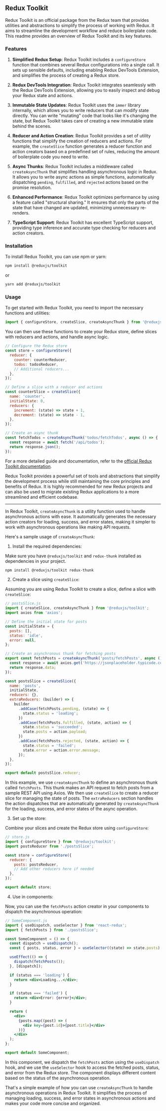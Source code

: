 ## Redux Toolkit

Redux Toolkit is an official package from the Redux team that provides utilities and abstractions to simplify the process of working with Redux. It aims to streamline the development workflow and reduce boilerplate code. This readme provides an overview of Redux Toolkit and its key features.

### Features

1. **Simplified Redux Setup**: Redux Toolkit includes a `configureStore` function that combines several Redux configurations into a single call. It sets up sensible defaults, including enabling Redux DevTools Extension, and simplifies the process of creating a Redux store.

2. **Redux DevTools Integration**: Redux Toolkit integrates seamlessly with the Redux DevTools Extension, allowing you to easily inspect and debug your Redux state and actions.

3. **Immutable State Updates**: Redux Toolkit uses the `immer` library internally, which allows you to write reducers that can modify state directly. You can write "mutating" code that looks like it's changing the state, but Redux Toolkit takes care of creating a new immutable state behind the scenes.

4. **Reducer and Action Creation**: Redux Toolkit provides a set of utility functions that simplify the creation of reducers and actions. For example, the `createSlice` function generates a reducer function and action creators based on a predefined set of rules, reducing the amount of boilerplate code you need to write.

5. **Async Thunks**: Redux Toolkit includes a middleware called `createAsyncThunk` that simplifies handling asynchronous logic in Redux. It allows you to write async actions as simple functions, automatically dispatching `pending`, `fulfilled`, and `rejected` actions based on the promise resolution.

6. **Enhanced Performance**: Redux Toolkit optimizes performance by using a feature called "structural sharing." It ensures that only the parts of the state that have changed are updated, minimizing unnecessary re-renders.

7. **TypeScript Support**: Redux Toolkit has excellent TypeScript support, providing type inference and accurate type checking for reducers and action creators.

### Installation

To install Redux Toolkit, you can use npm or yarn:

```bash
npm install @reduxjs/toolkit
```

or

```bash
yarn add @reduxjs/toolkit
```

### Usage

To get started with Redux Toolkit, you need to import the necessary functions and utilities:

```javascript
import { configureStore, createSlice, createAsyncThunk } from '@reduxjs/toolkit';
```

You can then use these functions to create your Redux store, define slices with reducers and actions, and handle async logic.

```javascript
// Configure the Redux store
const store = configureStore({
  reducer: {
    counter: counterReducer,
    todos: todosReducer,
    // Additional reducers...
  },
});

// Define a slice with a reducer and actions
const counterSlice = createSlice({
  name: 'counter',
  initialState: 0,
  reducers: {
    increment: (state) => state + 1,
    decrement: (state) => state - 1,
  },
});

// Create an async thunk
const fetchTodos = createAsyncThunk('todos/fetchTodos', async () => {
  const response = await fetch('/api/todos');
  return response.json();
});
```

For a more detailed guide and documentation, refer to the [official Redux Toolkit documentation](https://redux-toolkit.js.org/).

Redux Toolkit provides a powerful set of tools and abstractions that simplify the development process while still maintaining the core principles and benefits of Redux. It is highly recommended for new Redux projects and can also be used to migrate existing Redux applications to a more streamlined and efficient codebase.

---

In Redux Toolkit, `createAsyncThunk` is a utility function used to handle asynchronous actions with ease. It automatically generates the necessary action creators for loading, success, and error states, making it simpler to work with asynchronous operations like making API requests.

Here's a sample usage of `createAsyncThunk`:

1. Install the required dependencies:

Make sure you have `@reduxjs/toolkit` and `redux-thunk` installed as dependencies in your project.

```bash
npm install @reduxjs/toolkit redux-thunk
```

2. Create a slice using `createSlice`:

Assuming you are using Redux Toolkit to create a slice, define a slice with `createSlice`:

```jsx
// postsSlice.js
import { createSlice, createAsyncThunk } from '@reduxjs/toolkit';
import axios from 'axios';

// Define the initial state for posts
const initialState = {
  posts: [],
  status: 'idle',
  error: null,
};

// Create an asynchronous thunk for fetching posts
export const fetchPosts = createAsyncThunk('posts/fetchPosts', async () => {
  const response = await axios.get('https://jsonplaceholder.typicode.com/posts');
  return response.data;
});

const postsSlice = createSlice({
  name: 'posts',
  initialState,
  reducers: {},
  extraReducers: (builder) => {
    builder
      .addCase(fetchPosts.pending, (state) => {
        state.status = 'loading';
      })
      .addCase(fetchPosts.fulfilled, (state, action) => {
        state.status = 'succeeded';
        state.posts = action.payload;
      })
      .addCase(fetchPosts.rejected, (state, action) => {
        state.status = 'failed';
        state.error = action.error.message;
      });
  },
});

export default postsSlice.reducer;
```

In this example, we use `createAsyncThunk` to define an asynchronous thunk called `fetchPosts`. This thunk makes an API request to fetch posts from a sample REST API using Axios. We then use `createSlice` to create a reducer slice for managing the state of posts. The `extraReducers` section handles the action dispatches that are automatically generated by `createAsyncThunk` for the loading, success, and error states of the async operation.

3. Set up the store:

Combine your slices and create the Redux store using `configureStore`:

```jsx
// store.js
import { configureStore } from '@reduxjs/toolkit';
import postsReducer from './postsSlice';

const store = configureStore({
  reducer: {
    posts: postsReducer,
    // Add other reducers here if needed
  },
});

export default store;
```

4. Use in components:

Now, you can use the `fetchPosts` action creator in your components to dispatch the asynchronous operation:

```jsx
// SomeComponent.js
import { useDispatch, useSelector } from 'react-redux';
import { fetchPosts } from './postsSlice';

const SomeComponent = () => {
  const dispatch = useDispatch();
  const { posts, status, error } = useSelector((state) => state.posts);

  useEffect(() => {
    dispatch(fetchPosts());
  }, [dispatch]);

  if (status === 'loading') {
    return <div>Loading...</div>;
  }

  if (status === 'failed') {
    return <div>Error: {error}</div>;
  }

  return (
    <div>
      {posts.map((post) => (
        <div key={post.id}>{post.title}</div>
      ))}
    </div>
  );
};

export default SomeComponent;
```

In this component, we dispatch the `fetchPosts` action using the `useDispatch` hook, and we use the `useSelector` hook to access the fetched posts, status, and error from the Redux store. The component displays different content based on the status of the asynchronous operation.

That's a simple example of how you can use `createAsyncThunk` to handle asynchronous operations in Redux Toolkit. It simplifies the process of managing loading, success, and error states in asynchronous actions and makes your code more concise and organized.
